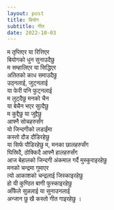 ```yaml
---
layout: post
title: बियोग
subtitle: गीत
date: 2022-10-03
---
```


म तृप्‍तिएर या रित्तिएर <br>
बियोगको धुन सुनाउदैछु <br>
म सम्हालिएर या सिद्धिएर <br>
अतितको काध समाउदैछु <br>
उठ्नलाई, जुट्नलाई <br>
या फेरी पनि फुट्नलाई <br>
म लुट्दैछु मनको चैन <br>
या बेचैन भएर सुत्दैछु <br>
म कुद्दैछु या जुद्दैछु <br>
आफ्नै सोचहरुसँग    <br>
यो जिन्दगीको लडाईंमा <br>
कस्तो दौड दौडिरहेछु <br>
या सिर्फ पौडिरहेछु म, मनका छालहरुसँग <br>
घिस्रिदै, ठोक्किदै आफ्नै हालहरुसँग <br>
आज बेहालको जिन्दगी अंकमाल गर्दै मुस्कुराइरहेछु <br>
मनको चन्द्रमा गुमाएर <br>
त्यो आकाशको चन्द्रलाई जिस्काइरहेछु <br>
हो यी कुण्ठित बाणी फुस्काइरहेछु <br>
आँफैले सुन्नलाई या सुनाउनलाई <br>
अन्जान छु खै कस्तो गीत गाइरहेछु ।<br>
